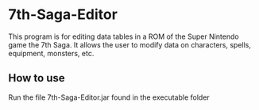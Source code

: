 # 7th-Saga-Editor
This program is for editing data tables in a ROM of the Super Nintendo game the 7th Saga. It allows the user to modify data on characters, spells, equipment, monsters, etc.


## How to use

Run the file 7th-Saga-Editor.jar found in the executable folder

